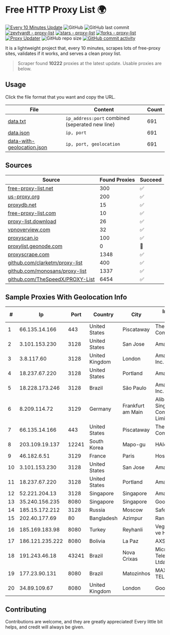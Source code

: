 
# Free HTTP Proxy List 🌍

[![Every 10 Minutes Update](https://github.com/mertguvencli/http-proxy-list/actions/workflows/main.yml/badge.svg?branch=main)](https://github.com/mertguvencli/http-proxy-list/actions/workflows/main.yml)
![GitHub](https://img.shields.io/github/license/mertguvencli/http-proxy-list)
![GitHub last commit](https://img.shields.io/github/last-commit/mertguvencli/http-proxy-list)
[![zevtyardt - proxy-list](https://img.shields.io/static/v1?label=zevtyardt&message=proxy-list&color=blue&logo=github)](https://github.com/zevtyardt/proxy-list "Go to GitHub repo")
[![stars - proxy-list](https://img.shields.io/github/stars/zevtyardt/proxy-list?style=social)](https://github.com/zevtyardt/proxy-list)
[![forks - proxy-list](https://img.shields.io/github/forks/zevtyardt/proxy-list?style=social)](https://github.com/zevtyardt/proxy-list)
[![Proxy Updater](https://github.com/zevtyardt/proxy-list/workflows/Proxy%20Updater/badge.svg)](https://github.com/zevtyardt/proxy-list/actions?query=workflow:"Proxy+Updater")
![GitHub repo size](https://img.shields.io/github/repo-size/zevtyardt/proxy-list)
[![GitHub commit activity](https://img.shields.io/github/commit-activity/m/zevtyardt/proxy-list?logo=commits)](https://github.com/zevtyardt/proxy-list/commits/main)

It is a lightweight project that, every 10 minutes, scrapes lots of free-proxy sites, validates if it works, and serves a clean proxy list.

> Scraper found **10222** proxies at the latest update. Usable proxies are below.

## Usage

Click the file format that you want and copy the URL.

|File|Content|Count|
|----|-------|-----|
|[data.txt](https://raw.githubusercontent.com/mertguvencli/http-proxy-list/main/proxy-list/data.txt)|`ip_address:port` combined (seperated new line)|691|
|[data.json](https://raw.githubusercontent.com/mertguvencli/http-proxy-list/main/proxy-list/data.json)|`ip, port`|691|
|[data-with-geolocation.json](https://raw.githubusercontent.com/mertguvencli/http-proxy-list/main/proxy-list/data-with-geolocation.json)|`ip, port, geolocation`|691|

## Sources

|Source|Found Proxies|Succeed|
|------|-------------|-------|
|[free-proxy-list.net](https://free-proxy-list.net)|300|✅|
|[us-proxy.org](https://www.us-proxy.org)|200|✅|
|[proxydb.net](http://proxydb.net)|15|✅|
|[free-proxy-list.com](https://free-proxy-list.com/?page=&port=&type%5B%5D=http&type%5B%5D=https&up_time=0&search=Search)|10|✅|
|[proxy-list.download](https://www.proxy-list.download/HTTP)|26|✅|
|[vpnoverview.com](https://vpnoverview.com/privacy/anonymous-browsing/free-proxy-servers)|32|✅|
|[proxyscan.io](https://www.proxyscan.io)|100|✅|
|[proxylist.geonode.com](https://proxylist.geonode.com/api/proxy-list?limit=300&page=1&sort_by=lastChecked&sort_type=desc&protocols=http,https)|0|🚫|
|[proxyscrape.com](https://api.proxyscrape.com/v2/?request=displayproxies&protocol=http&timeout=10000&country=all&ssl=all&anonymity=all)|1348|✅|
|[github.com/clarketm/proxy-list](https://raw.githubusercontent.com/clarketm/proxy-list/master/proxy-list-raw.txt)|400|✅|
|[github.com/monosans/proxy-list](https://raw.githubusercontent.com/monosans/proxy-list/main/proxies/http.txt)|1337|✅|
|[github.com/TheSpeedX/PROXY-List](https://raw.githubusercontent.com/TheSpeedX/PROXY-List/master/http.txt)|6454|✅|


## Sample Proxies With Geolocation Info

|#|Ip|Port|Country|City|Internet Service Provider|
|-|--|----|-------|----|-------------------------|
|1|66.135.14.166|443|United States|Piscataway|The Constant Company, LLC|
|2|3.101.153.230|3128|United States|San Jose|Amazon.com, Inc.|
|3|3.8.117.60|3128|United Kingdom|London|Amazon Technologies Inc.|
|4|18.237.67.220|3128|United States|Portland|Amazon.com, Inc.|
|5|18.228.173.246|3128|Brazil|São Paulo|Amazon Technologies Inc.|
|6|8.209.114.72|3129|Germany|Frankfurt am Main|Alibaba.com Singapore E-Commerce Private Limited|
|7|66.135.14.166|443|United States|Piscataway|The Constant Company, LLC|
|8|203.109.19.137|12241|South Korea|Mapo-gu|HAIonNet|
|9|46.182.6.51|3129|France|Paris|Hosteur SAS|
|10|3.101.153.230|3128|United States|San Jose|Amazon.com, Inc.|
|11|18.237.67.220|3128|United States|Portland|Amazon.com, Inc.|
|12|52.221.204.13|3128|Singapore|Singapore|Amazon.com, Inc.|
|13|35.240.156.235|8080|Singapore|Singapore|Google LLC|
|14|185.15.172.212|3128|Russia|Moscow|SafeData LLC|
|15|202.40.177.69|80|Bangladesh|Azimpur|Ranks ITT|
|16|185.169.183.98|8080|Turkey|Reyhanli|Veganet Teknolojileri ve Hizmetleri LTD STI|
|17|186.121.235.222|8080|Bolivia|La Paz|AXS Bolivia S. A.|
|18|191.243.46.18|43241|Brazil|Nova Crixas|Microturbo Telecomunicacoes Ltda-me|
|19|177.23.90.131|8080|Brazil|Matozinhos|MAX NET TELECOMUNICACOES|
|20|34.89.109.67|8080|United Kingdom|London|Google LLC|



## Contributing

Contributions are welcome, and they are greatly appreciated! Every
little bit helps, and credit will always be given.

